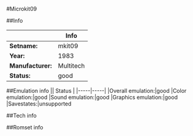 #Microkit09

##Info

||Info|
|-----|-----|
|**Setname:**|mkit09
|**Year:**|1983
|**Manufacturer:**|Multitech
|**Status:**|good

##Emulation info
|| Status |
|-----|-----|
|Overall emulation:|good
|Color emulation:|good
|Sound emulation:|good
|Graphics emulation:|good
|Savestates:|unsupported

##Tech info

##Romset info

<!--- START OF EDITED COMMENT DO NOT TOUCH TEXT ABOVE-->
